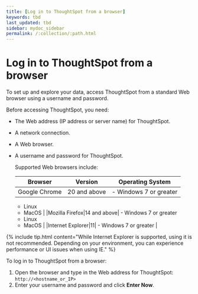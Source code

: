 ```yaml
---
title: [Log in to ThoughtSpot from a browser]
keywords: tbd
last_updated: tbd
sidebar: mydoc_sidebar
permalink: /:collection/:path.html
---
```

# Log in to ThoughtSpot from a browser

To set up and explore your data, access ThoughtSpot from a standard Web browser using a username and password.

Before accessing ThoughtSpot, you need:

-   The Web address (IP address or server name) for ThoughtSpot.
-   A network connection.
-   A Web browser.
-   A username and password for ThoughtSpot.

    Supported Web browsers include:

    |Browser|Version|Operating System|
    |-------|-------|----------------|
    |Google Chrome|20 and above|     -   Windows 7 or greater
    -   Linux
    -   MacOS
 |
    |Mozilla Firefox|14 and above|     -   Windows 7 or greater
    -   Linux
    -   MacOS
 |
    |Internet Explorer|11|     -   Windows 7 or greater
 |

 {% include tip.html content="While Internet Explorer is supported, using it is
 not recommended. Depending on your environment, you can experience performance
 or UI issues when using IE." %}


To log in to ThoughtSpot from a browser:

1. Open the browser and type in the Web address for ThoughtSpot: `http://<hostname_or_IP>`
2. Enter your username and password and click **Enter Now**.
